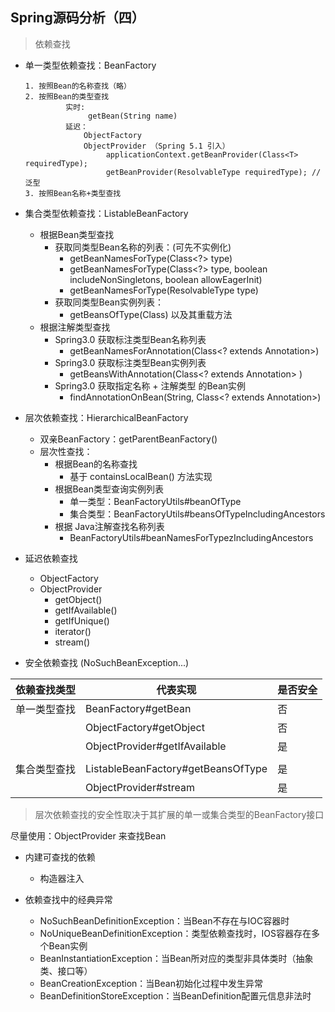 ## Spring源码分析（四）

> 依赖查找



- 单一类型依赖查找：BeanFactory

  ```
  1. 按照Bean的名称查找（略）
  2. 按照Bean的类型查找
           实时:
           		getBean(String name)
           延迟：
               ObjectFactory
               ObjectProvider （Spring 5.1 引入）
               		applicationContext.getBeanProvider(Class<T> requiredType);
               		getBeanProvider(ResolvableType requiredType); // 泛型 
  3. 按照Bean名称+类型查找
  ```

- 集合类型依赖查找：ListableBeanFactory

  - 根据Bean类型查找
    - 获取同类型Bean名称的列表：(可先不实例化)
      - getBeanNamesForType(Class<?> type) 
      - getBeanNamesForType(Class<?> type, boolean includeNonSingletons, boolean allowEagerInit)
      - getBeanNamesForType(ResolvableType type)
    - 获取同类型Bean实例列表：
      - getBeansOfType(Class) 以及其重载方法
  - 根据注解类型查找
    - Spring3.0 获取标注类型Bean名称列表
      - getBeanNamesForAnnotation(Class<? extends Annotation>)
    - Spring3.0 获取标注类型Bean实例列表
      - getBeansWithAnnotation(Class<? extends Annotation> )
    - Spring3.0 获取指定名称 + 注解类型 的Bean实例
      - findAnnotationOnBean(String, Class<? extends Annotation>)



- 层次依赖查找：HierarchicalBeanFactory
  - 双亲BeanFactory：getParentBeanFactory()
  - 层次性查找：
    - 根据Bean的名称查找
      - 基于 containsLocalBean() 方法实现
    - 根据Bean类型查询实例列表
      - 单一类型：BeanFactoryUtils#beanOfType
      - 集合类型：BeanFactoryUtils#beansOfTypeIncludingAncestors
    - 根据 Java注解查找名称列表
      - BeanFactoryUtils#beanNamesForTypezIncludingAncestors



- 延迟依赖查找
  - ObjectFactory
  - ObjectProvider
    - getObject()
    - getIfAvailable()
    - getIfUnique()
    - iterator()
    - stream()



- 安全依赖查找 (NoSuchBeanException...)

| 依赖查找类型 | 代表实现                           | 是否安全 |
| ------------ | ---------------------------------- | -------- |
| 单一类型查找 | BeanFactory#getBean                | 否       |
|              | ObjectFactory#getObject            | 否       |
|              | ObjectProvider#getIfAvailable      | 是       |
|              |                                    |          |
| 集合类型查找 | ListableBeanFactory#getBeansOfType | 是       |
|              | ObjectProvider#stream              | 是       |

>  层次依赖查找的安全性取决于其扩展的单一或集合类型的BeanFactory接口

尽量使用：ObjectProvider 来查找Bean



- 内建可查找的依赖
  - 构造器注入



- 依赖查找中的经典异常
  - NoSuchBeanDefinitionException：当Bean不存在与IOC容器时
  - NoUniqueBeanDefinitionException：类型依赖查找时，IOS容器存在多个Bean实例
  - BeanInstantiationException：当Bean所对应的类型非具体类时（抽象类、接口等）
  - BeanCreationException：当Bean初始化过程中发生异常
  - BeanDefinitionStoreException：当BeanDefinition配置元信息非法时

